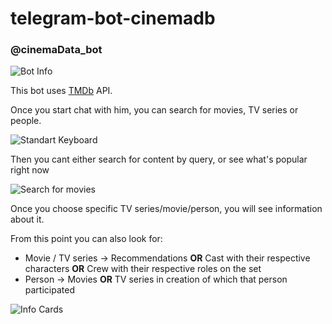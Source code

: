 # telegram-bot-cinemadb

### @cinemaData_bot
![Bot Info](https://user-images.githubusercontent.com/76976870/114518730-54d8ba00-9c48-11eb-98b7-6293081bf040.png)

This bot uses [TMDb](https://www.themoviedb.org/) API.

Once you start chat with him, you can search for movies, TV series or people.

![Standart Keyboard](https://user-images.githubusercontent.com/76976870/114520409-147a3b80-9c4a-11eb-96ef-ff69e1ea31fd.png)

Then you cant either search for content by query, or see what's popular right now 

![Search for movies](https://user-images.githubusercontent.com/76976870/114521066-bc900480-9c4a-11eb-992f-5ee05d4f990a.png)

Once you choose specific TV series/movie/person, you will see information about it.

From this point you can also look for:

- Movie / TV series -> Recommendations __OR__ Cast with their respective characters __OR__ Crew with their respective roles on the set
- Person -> Movies __OR__ TV series in creation of which that person participated

![Info Cards](https://user-images.githubusercontent.com/76976870/114524357-d0893580-9c4d-11eb-84b3-7bbfdcf296b4.png)
